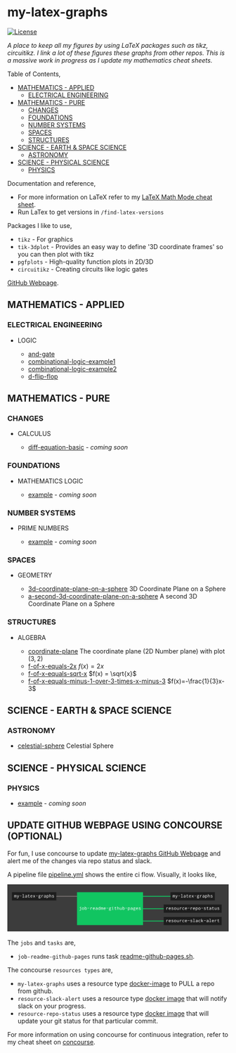 # my-latex-graphs

[![License](http://img.shields.io/:license-mit-blue.svg)](http://jeffdecola.mit-license.org)

_A place to keep all my figures by using LaTeX packages such as
tikz, circuitikz.
I link a lot of these figures these graphs from other repos.
This is a massive work in progress as I update my mathematics cheat sheets._

Table of Contents,

* [MATHEMATICS - APPLIED](https://github.com/JeffDeCola/my-latex-graphs/README.tex.md#mathematics---applied)
  * [ELECTRICAL ENGINEERING](https://github.com/JeffDeCola/my-latex-graphs/README.tex.md#electrical-engineering)
* [MATHEMATICS - PURE](https://github.com/JeffDeCola/my-latex-graphs/README.tex.md#mathematics---pure)
  * [CHANGES](https://github.com/JeffDeCola/my-latex-graphs/README.tex.md#changes)
  * [FOUNDATIONS](https://github.com/JeffDeCola/my-latex-graphs/README.tex.md#foundations)
  * [NUMBER SYSTEMS](https://github.com/JeffDeCola/my-latex-graphs/README.tex.md#number-systems)
  * [SPACES](https://github.com/JeffDeCola/my-latex-graphs/README.tex.md#spaces)
  * [STRUCTURES](https://github.com/JeffDeCola/my-latex-graphs/README.tex.md#structures)
* [SCIENCE - EARTH & SPACE SCIENCE](https://github.com/JeffDeCola/my-latex-graphs/README.tex.md#science---earth--space-science)
  * [ASTRONOMY](https://github.com/JeffDeCola/my-latex-graphs/README.tex.md#astronomy)
* [SCIENCE - PHYSICAL SCIENCE](https://github.com/JeffDeCola/my-latex-graphs/README.tex.md#science---physical-science)
  * [PHYSICS](https://github.com/JeffDeCola/my-latex-graphs/README.tex.md#physics)
  
Documentation and reference,

* For more information on LaTeX refer to my
  [LaTeX Math Mode cheat sheet](https://github.com/JeffDeCola/my-cheat-sheets/blob/master/software/development/languages/latex-cheat-sheet/latex-math-mode.md).
* Run LaTex to get versions in `/find-latex-versions`

Packages I like to use,

* `tikz` - For graphics
* `tik-3dplot` - Pro­vides an easy way to de­fine '3D
   co­or­di­nate frames' so you can then plot with tikz
* `pgfplots` - High-qual­ity func­tion plots in 2D/3D
* `circuitikz` - Creating circuits like logic gates

[GitHub Webpage](https://jeffdecola.github.io/my-latex-graphs/).

## MATHEMATICS - APPLIED

### ELECTRICAL ENGINEERING

* LOGIC

  * [and-gate]()
  * [combinational-logic-example1]()
  * [combinational-logic-example2]()
  * [d-flip-flop]()

## MATHEMATICS - PURE

### CHANGES

* CALCULUS

  * [diff-equation-basic]() -
    _coming soon_

### FOUNDATIONS

* MATHEMATICS LOGIC

  * [example]() -
    _coming soon_

### NUMBER SYSTEMS

* PRIME NUMBERS

  * [example]() -
    _coming soon_

### SPACES

* GEOMETRY

  * [3d-coordinate-plane-on-a-sphere](https://github.com/JeffDeCola/my-latex-graphs/tree/master/pure-mathematics/spaces/geometry/3d-coordinate-plane-on-a-sphere)
    3D Coordinate Plane on a Sphere
  * [a-second-3d-coordinate-plane-on-a-sphere](https://github.com/JeffDeCola/my-latex-graphs/tree/master/pure-mathematics/spaces/geometry/a-second-3d-coordinate-plane-on-a-sphere)
    A second 3D Coordinate Plane on a Sphere

### STRUCTURES

* ALGEBRA

  * [coordinate-plane](https://github.com/JeffDeCola/my-latex-graphs/tree/master/pure-mathematics/structures/algebra/coordinate-plane) The coordinate plane (2D Number plane) with plot $(3,2)$
  * [f-of-x-equals-2x](https://github.com/JeffDeCola/my-latex-graphs/tree/master/pure-mathematics/structures/algebra/f-of-x-equals-2x) $f(x) = 2x$
  * [f-of-x-equals-sqrt-x](https://github.com/JeffDeCola/my-latex-graphs/tree/master/pure-mathematics/structures/algebra/f-of-x-equals-sqrt-x) $f(x) = \sqrt{x}$
  * [f-of-x-equals-minus-1-over-3-times-x-minus-3](https://github.com/JeffDeCola/my-latex-graphs/tree/master/pure-mathematics/structures/algebra/f-of-x-equals-minus-1-over-3-times-x-minus-3) $f(x)=-\frac{1}{3}x-3$

## SCIENCE - EARTH & SPACE SCIENCE

### ASTRONOMY

* [celestial-sphere](https://github.com/JeffDeCola/my-latex-graphs/tree/master/applied-mathematics/astronomy/celestial-sphere)
  Celestial Sphere

## SCIENCE - PHYSICAL SCIENCE

### PHYSICS

  * [example]() -
    _coming soon_


## UPDATE GITHUB WEBPAGE USING CONCOURSE (OPTIONAL)

For fun, I use concourse to update
[my-latex-graphs GitHub Webpage](https://jeffdecola.github.io/my-latex-graphs/)
and alert me of the changes via repo status and slack.

A pipeline file [pipeline.yml](https://github.com/JeffDeCola/my-latex-graphs/tree/master/ci/pipeline.yml)
shows the entire ci flow. Visually, it looks like,

![IMAGE - my-latex-graphs concourse ci pipeline - IMAGE](docs/pics/my-latex-graphs-pipeline.jpg)

The `jobs` and `tasks` are,

* `job-readme-github-pages` runs task
  [readme-github-pages.sh](https://github.com/JeffDeCola/my-latex-graphs/tree/master/ci/scripts/readme-github-pages.sh).

The concourse `resources types` are,

* `my-latex-graphs` uses a resource type
  [docker-image](https://hub.docker.com/r/concourse/git-resource/)
  to PULL a repo from github.
* `resource-slack-alert` uses a resource type
  [docker image](https://hub.docker.com/r/cfcommunity/slack-notification-resource)
  that will notify slack on your progress.
* `resource-repo-status` uses a resource type
  [docker image](https://hub.docker.com/r/dpb587/github-status-resource)
  that will update your git status for that particular commit.

For more information on using concourse for continuous integration,
refer to my cheat sheet on [concourse](https://github.com/JeffDeCola/my-cheat-sheets/tree/master/software/operations-tools/continuous-integration-continuous-deployment/concourse-cheat-sheet).
